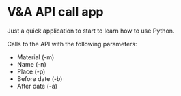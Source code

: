 # V&A API call app

Just a quick application to start to learn how to use Python.

Calls to the API with the following parameters:
- Material (-m)
- Name (-n)
- Place (-p)
- Before date (-b)
- After date (-a)